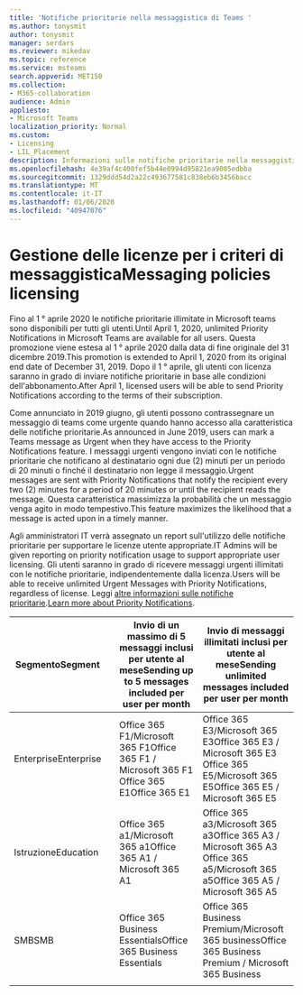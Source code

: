 ```yaml
---
title: 'Notifiche prioritarie nella messaggistica di Teams '
ms.author: tonysmit
author: tonysmit
manager: serdars
ms.reviewer: mikedav
ms.topic: reference
ms.service: msteams
search.appverid: MET150
ms.collection:
- M365-collaboration
audience: Admin
appliesto:
- Microsoft Teams
localization_priority: Normal
ms.custom:
- Licensing
- LIL_Placement
description: Informazioni sulle notifiche prioritarie nella messaggistica di teams.
ms.openlocfilehash: 4e39af4c400fef5b44e0994d95821ea9005edbba
ms.sourcegitcommit: 1329ddd54d2a22c493677581c838eb6b3456bacc
ms.translationtype: MT
ms.contentlocale: it-IT
ms.lasthandoff: 01/06/2020
ms.locfileid: "40947076"
---
```

# <a name="messaging-policies-licensing"></a><span data-ttu-id="5eee3-103">Gestione delle licenze per i criteri di messaggistica</span><span class="sxs-lookup"><span data-stu-id="5eee3-103">Messaging policies licensing</span></span>

<span data-ttu-id="5eee3-104">Fino al 1 ° aprile 2020 le notifiche prioritarie illimitate in Microsoft teams sono disponibili per tutti gli utenti.</span><span class="sxs-lookup"><span data-stu-id="5eee3-104">Until April 1, 2020, unlimited Priority Notifications in Microsoft Teams are available for all users.</span></span> <span data-ttu-id="5eee3-105">Questa promozione viene estesa al 1 ° aprile 2020 dalla data di fine originale del 31 dicembre 2019.</span><span class="sxs-lookup"><span data-stu-id="5eee3-105">This promotion is extended to April 1, 2020 from its original end date of December 31, 2019.</span></span> <span data-ttu-id="5eee3-106">Dopo il 1 ° aprile, gli utenti con licenza saranno in grado di inviare notifiche prioritarie in base alle condizioni dell'abbonamento.</span><span class="sxs-lookup"><span data-stu-id="5eee3-106">After April 1, licensed users will be able to send Priority Notifications according to the terms of their subscription.</span></span>

<span data-ttu-id="5eee3-107">Come annunciato in 2019 giugno, gli utenti possono contrassegnare un messaggio di teams come urgente quando hanno accesso alla caratteristica delle notifiche prioritarie.</span><span class="sxs-lookup"><span data-stu-id="5eee3-107">As announced in June 2019, users can mark a Teams message as Urgent when they have access to the Priority Notifications feature.</span></span> <span data-ttu-id="5eee3-108">I messaggi urgenti vengono inviati con le notifiche prioritarie che notificano al destinatario ogni due (2) minuti per un periodo di 20 minuti o finché il destinatario non legge il messaggio.</span><span class="sxs-lookup"><span data-stu-id="5eee3-108">Urgent messages are sent with Priority Notifications that notify the recipient every two (2) minutes for a period of 20 minutes or until the recipient reads the message.</span></span> <span data-ttu-id="5eee3-109">Questa caratteristica massimizza la probabilità che un messaggio venga agito in modo tempestivo.</span><span class="sxs-lookup"><span data-stu-id="5eee3-109">This feature maximizes the likelihood that a message is acted upon in a timely manner.</span></span>

<span data-ttu-id="5eee3-110">Agli amministratori IT verrà assegnato un report sull'utilizzo delle notifiche prioritarie per supportare le licenze utente appropriate.</span><span class="sxs-lookup"><span data-stu-id="5eee3-110">IT Admins will be given reporting on priority notification usage to support appropriate user licensing.</span></span> <span data-ttu-id="5eee3-111">Gli utenti saranno in grado di ricevere messaggi urgenti illimitati con le notifiche prioritarie, indipendentemente dalla licenza.</span><span class="sxs-lookup"><span data-stu-id="5eee3-111">Users will be able to receive unlimited Urgent Messages with Priority Notifications, regardless of license.</span></span> <span data-ttu-id="5eee3-112">Leggi [altre informazioni sulle notifiche prioritarie](https://docs.microsoft.com/MicrosoftTeams/messaging-policies-in-teams).</span><span class="sxs-lookup"><span data-stu-id="5eee3-112">[Learn more about Priority Notifications](https://docs.microsoft.com/MicrosoftTeams/messaging-policies-in-teams).</span></span>

|<span data-ttu-id="5eee3-113">Segmento</span><span class="sxs-lookup"><span data-stu-id="5eee3-113">Segment</span></span>| |<span data-ttu-id="5eee3-114">Invio di un massimo di 5 messaggi inclusi per utente al mese</span><span class="sxs-lookup"><span data-stu-id="5eee3-114">Sending up to 5 messages included per user per month</span></span>| <span data-ttu-id="5eee3-115">Invio di messaggi illimitati inclusi per utente al mese</span><span class="sxs-lookup"><span data-stu-id="5eee3-115">Sending unlimited messages included per user per month</span></span>|
|---|---|---|---|
|<span data-ttu-id="5eee3-116">Enterprise</span><span class="sxs-lookup"><span data-stu-id="5eee3-116">Enterprise</span></span>||<span data-ttu-id="5eee3-117">Office 365 F1/Microsoft 365 F1</span><span class="sxs-lookup"><span data-stu-id="5eee3-117">Office 365 F1 / Microsoft 365 F1</span></span><br> <span data-ttu-id="5eee3-118">Office 365 E1</span><span class="sxs-lookup"><span data-stu-id="5eee3-118">Office 365 E1</span></span> | <span data-ttu-id="5eee3-119">Office 365 E3/Microsoft 365 E3</span><span class="sxs-lookup"><span data-stu-id="5eee3-119">Office 365 E3 / Microsoft 365 E3</span></span> <br><span data-ttu-id="5eee3-120">Office 365 E5/Microsoft 365 E5</span><span class="sxs-lookup"><span data-stu-id="5eee3-120">Office 365 E5 / Microsoft 365 E5</span></span>
|<span data-ttu-id="5eee3-121">Istruzione</span><span class="sxs-lookup"><span data-stu-id="5eee3-121">Education</span></span> ||<span data-ttu-id="5eee3-122">Office 365 a1/Microsoft 365 a1</span><span class="sxs-lookup"><span data-stu-id="5eee3-122">Office 365 A1 / Microsoft 365 A1</span></span>|<span data-ttu-id="5eee3-123">Office 365 a3/Microsoft 365 a3</span><span class="sxs-lookup"><span data-stu-id="5eee3-123">Office 365 A3 / Microsoft 365 A3</span></span><br> <span data-ttu-id="5eee3-124">Office 365 a5/Microsoft 365 a5</span><span class="sxs-lookup"><span data-stu-id="5eee3-124">Office 365 A5 / Microsoft 365 A5</span></span>
|<span data-ttu-id="5eee3-125">SMB</span><span class="sxs-lookup"><span data-stu-id="5eee3-125">SMB</span></span>       ||<span data-ttu-id="5eee3-126">Office 365 Business Essentials</span><span class="sxs-lookup"><span data-stu-id="5eee3-126">Office 365 Business Essentials</span></span>|<span data-ttu-id="5eee3-127">Office 365 Business Premium/Microsoft 365 business</span><span class="sxs-lookup"><span data-stu-id="5eee3-127">Office 365 Business Premium / Microsoft 365 Business</span></span>|
|||||

<!-- |Government| | |
||GCC|Office 365 F1 / Microsoft 365 F1<br> Microsoft 365 G1|Office 365 G3 / Microsoft 365 G3 <br> Microsoft 365 G5|
||GCC-High| Office 365 F1 / Microsoft 365 F1<br> Office 365 G1| Office 365 G3 / Microsoft 365 G3 Microsoft 365 G5|
||DoD| Office 365 F1 / Microsoft 365 F1<br>Office 365 G1|Office 365 G3 / Microsoft 365 G3| -->

